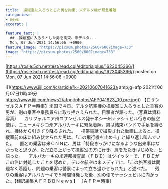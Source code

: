 ```yaml
---
title:  操縦室に入ろうとした男を拘束、米デルタ機が緊急着陸  
categories:
- news
excerpt: |
  
feature_text: |
  ##  操縦室に入ろうとした男を拘束、米デルタ...
  Mon, 07 Jun 2021 14:56:06  +0900
feature_image: "https://picsum.photos/2560/600?image=733"
image: "https://picsum.photos/2560/600?image=733"
---
```


[https://rosie.5ch.net/test/read.cgi/editorialplus/1623045366/](https://rosie.5ch.net/test/read.cgi/editorialplus/1623045366/)
posted on Mon, 07 Jun 2021 14:56:06  +0900

<!--more-->

![](https://www.jiji.com/jc/article?k=20210607041623a amp;g=afp 2021年06月07日11時49分 [https://www.jiji.com/news2/afpnj/photos/AFP041623_00.pre.jpg)](https://www.jiji.com/news2/afpnj/photos/AFP041623_00.pre.jpg)) 【ロサンゼルスＡＦＰ＝時事】米国で４日、デルタ航空機の操縦室に入ろうとした乗客の男が、別の乗客や乗務員らに取り押さえられた。目撃者が語った。（写真は資料写真） 　カリフォルニア州ロサンゼルス発テネシー州ナッシュビル行きの航空便は、ニューメキシコ州アルバカーキに緊急着陸。男は結束バンドで手足を縛られ、機体から引きずり降ろされた。 　携帯電話で撮影された動画によると、操縦室前の床に組み伏せられた男は、「この飛行機を止めろ」と繰り返し叫んでいた。 　匿名の乗客は米ＣＮＮに、男は「特段きっかけになるような出来事はなかったと思うが、ただ立ち上がって操縦室の方に行き、扉をたたきはじめた」と語った。 　アルバカーキの米連邦捜査局（ＦＢＩ）はツイッターで、ＦＢＩがこの件に対処したことを認めた。デルタ航空は米メディアに、「この旅客機は問題なく着陸し、問題の乗客は警察によって立ち退かせられた」と述べた。 　残りの乗客はアルバカーキで５時間待機した後、別の便でナッシュビルに向かった。【翻訳編集ＡＦＰＢＢＮｅｗｓ】 〔ＡＦＰ＝時事〕
